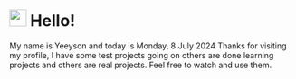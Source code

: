  <h1>
    <img src="https://emojis.slackmojis.com/emojis/images/1643510097/45343/hi.gif?1643510097" width="30"/> 
    Hello!
 </h1>
 <p>
    My name is Yeeyson and today is Monday, 8 July 2024
    Thanks for visiting my profile, I have some test projects going on others are done learning projects and others are real projects.
    Feel free to watch and use them.
 </p>